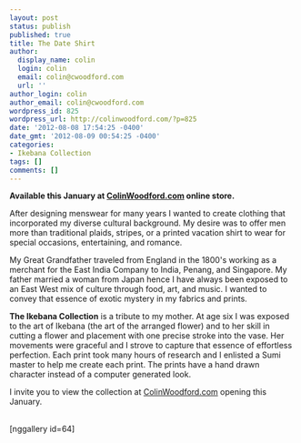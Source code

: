 ```yaml
---
layout: post
status: publish
published: true
title: The Date Shirt
author:
  display_name: colin
  login: colin
  email: colin@cwoodford.com
  url: ''
author_login: colin
author_email: colin@cwoodford.com
wordpress_id: 825
wordpress_url: http://colinwoodford.com/?p=825
date: '2012-08-08 17:54:25 -0400'
date_gmt: '2012-08-09 00:54:25 -0400'
categories:
- Ikebana Collection
tags: []
comments: []
---
```

<p><strong>Available this January at <a title="ColinWoodford.com" href="http://colinwoodford.com/" target="_blank">ColinWoodford.com</a> online store.</strong></p>
<p>After designing menswear for many years I wanted to create clothing that incorporated my diverse cultural background. My desire was to offer men more than traditional plaids, stripes, or a printed vacation shirt to wear for special occasions, entertaining, and romance.</p>
<p>My Great Grandfather traveled from England in the 1800's working as a merchant for the East India Company to India, Penang, and Singapore. My father married a woman from Japan hence I have always been exposed to an East West mix of culture through food, art, and music. I wanted to convey that essence of exotic mystery in my fabrics and prints.</p>
<p><strong>The Ikebana Collection</strong> is a tribute to my mother. At age six I was exposed to the art of Ikebana (the art of the arranged flower) and to her skill in cutting a flower and placement with one precise stroke into the vase. Her movements were graceful and I strove to capture that essence of effortless perfection. Each print took many hours of research and I enlisted a Sumi master to help me create each print. The prints have a hand drawn character instead of a computer generated look.</p>
<p>I invite you to view the collection at&nbsp;<a title="ColinWoodford.com" href="http://colinwoodford.com/" target="_blank">ColinWoodford.com</a> opening this January.</p>
<p><a href="http://colinwoodforddesign.com/?attachment_id=774" rel="attachment wp-att-774"><br />
</a>[nggallery id=64]</p>
<p>&nbsp;</p>
<p>&nbsp;</p>
